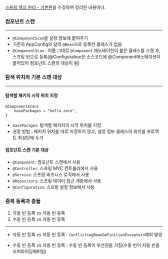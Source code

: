 [스프링 핵심 원리 - 기본편](https://www.inflearn.com/course/%EC%8A%A4%ED%94%84%EB%A7%81-%ED%95%B5%EC%8B%AC-%EC%9B%90%EB%A6%AC-%EA%B8%B0%EB%B3%B8%ED%8E%B8)을 수강하며 정리한 내용이다.


### 컴포넌트 스캔
***
* ```@ComponentScan```을 설정 정보에 붙여주기
* 기존의 AppConfig와 달리 ```@Bean```으로 등록한 클래스가 없음
* ```@ComponentScan``` : 이름 그대로 ```@Component``` 애노테이션이 붙은 클래스를 스캔 후, 스프링 빈으로 등록(@Configuration은 소스코드에 @Component애노테이션이 붙어있어 컴포넌트 스캔의 대상이 됨)


### 탐색 위치와 기본 스캔 대상
***
#### 탐색할 패키지 시작 위치 지정
```
@ComponentScan{
    basePackages = "hello.core",
}
```
* ```basePacages```: 탐색할 패키지의 시작 위치를 지정
* 권장 방법 : 패키지 위치를 따로 지정하지 않고, 설정 정보 클래스의 위치를 프로젝트 최상단에 두기

#### 컴포넌트 스캔 기본 대상
* ```@Component```: 컴포넌트 스캔에서 사용
* ```@Controller```: 스프링 MVC 컨트롤러에서 사용
* ```@Service```: 스프링 비즈니스 로직에서 사용
* ```@Repository```: 스프링 데이터 접근 계층에서 사용
* ```@Configuration```: 스프링 설정 정보에서 사용


### 중복 등록과 충돌
1. 자동 빈 등록 vs 자동 빈 등록
2. 수동 빈 등록 vs 자동 빈 등록
***
* 자동 빈 등록 vs 자동 빈 등록
: ```ConflictingBeanDefinitionExceptoin```예외 발생

* 수동 빈 등록 vs 자동 빈 등록
: 수동 빈 등록이 우선권을 가짐(수동 빈이 자동 빈을 오버라이딩해버림)

